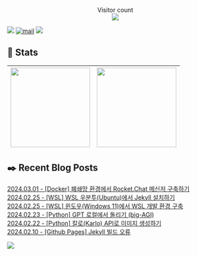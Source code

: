 
<p align="center">
    Visitor count<br>
    <img src="https://profile-counter.glitch.me/JaehyoJJAng/count.svg" />
</p>

[<img src="https://img.shields.io/badge/My BLOG-%23009639?style=for-the-badge&logo=Bloglovin&logoColor=white">][blog] [![mail](https://img.shields.io/badge/MAIL-Aff230?style=for-the-badge&logo=GMAIL&logoColor=%23000005)](mailto:yshrim12@naver.com) [<img src="https://img.shields.io/badge/jaehyo-7289da?style=for-the-badge&logo=DISCORD&logoColor=fff">][discord]

[blog]: https://jaehyojjang.github.io
[discord]: https://discord.gg/rm2y7rZmBS

## 💜 Stats

| [<img src="https://github-readme-stats.vercel.app/api?username=JaehyoJJAng&theme=onedark&hide_border=true&count_private=true" height="185" />](https://github.com/anuraghazra/github-readme-stats) |[<img src="https://streak-stats.demolab.com/?user=JaehyoJJAng&theme=dark" height="185" />](https://git.io/streak-stats)
| ------ | ------ |

## ✒️ Recent Blog Posts
[2024.03.01 - [Docker] 폐쇄망 환경에서 Rocket.Chat 메신저 구축하기](https://JaehyoJJAng.github.io/docker-images/rocket-chat/) <br/>
[2024.02.25 - [WSL] WSL 우분투(Ubuntu)에서 Jekyll 설치하기](https://JaehyoJJAng.github.io/wsl/wsl-ubuntu-jekyll-install/) <br/>
[2024.02.25 - [WSL] 윈도우(Windows 11)에서 WSL 개발 환경 구축](https://JaehyoJJAng.github.io/wsl/wsl-ubuntu-install/) <br/>
[2024.02.23 - [Python] GPT 로컬에서 돌리기 (big-AGI)](https://JaehyoJJAng.github.io/docker-images/big-agi/) <br/>
[2024.02.22 - [Python] 칼로(Karlo) API로 이미지 생성하기](https://JaehyoJJAng.github.io/python/kakao-carlo/) <br/>
[2024.02.10 - [Github Pages] Jekyll 빌드 오류](https://JaehyoJJAng.github.io/troubleshooting/jekyll-deploy-error/) <br/>


<img src="https://img.shields.io/badge/최근%20배포일-2024/05/05_00:17-%23121212?style=flat">